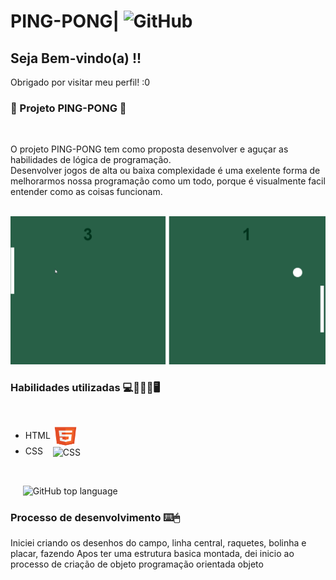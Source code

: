# PING-PONG| ![GitHub](https://img.shields.io/badge/Status-Finished-green/?style=for-the-badge)


## Seja Bem-vindo(a) !!

Obrigado por visitar meu perfil! :0 


###  🚀 Projeto PING-PONG  🚀
<br>

O projeto PING-PONG tem como proposta desenvolver e aguçar as habilidades de lógica de programação. <br>Desenvolver jogos de alta ou baixa complexidade é uma exelente forma de melhorarmos nossa programação como um todo, porque é visualmente facil entender como as coisas funcionam.<br>


<div style="display: inline_block"> <br>
<img height="****" width="***" src="./assets/images/gif-projeto.gif">
  </div>



### Habilidades utilizadas 💻👨🏻‍💻🖥

<div style="display: inline_block"><br>
  <ul>
    <li> HTML <img align="center" alt="HTML" height="30" width="40" src="https://raw.githubusercontent.com/devicons/devicon/master/icons/html5/html5-original.svg"> </li>
   <li> CSS &nbsp;&nbsp; <img align="center" alt="CSS" height="30" width="40" src="https://cdn.jsdelivr.net/gh/devicons/devicon/icons/javascript/javascript-original.svg"></li>
    </ul>
</div>
<br>

 &nbsp;&nbsp;&nbsp;&nbsp; ![GitHub top language](https://img.shields.io/github/languages/top/AdonisJeronimo/Ping-Pong?style=plastic)




###  Processo de desenvolvimento ⌨️🖱

Iniciei criando os desenhos do campo, linha central, raquetes, bolinha e placar, fazendo Apos ter uma estrutura basica montada, dei inicio ao processo de criação de objeto  programação orientada objeto